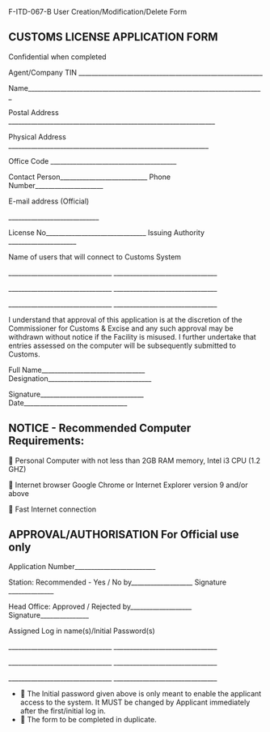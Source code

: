<!-- image -->

F-ITD-067-B User Creation/Modification/Delete Form

## CUSTOMS LICENSE APPLICATION FORM

Confidential when completed

Agent/Company TIN         \_\_\_\_\_\_\_\_\_\_\_\_\_\_\_\_\_\_\_\_\_\_\_\_\_\_\_\_\_\_\_\_\_\_\_\_\_\_\_\_\_\_\_\_\_\_\_\_\_\_\_\_\_\_\_\_\_

Name\_\_\_\_\_\_\_\_\_\_\_\_\_\_\_\_\_\_\_\_\_\_\_\_\_\_\_\_\_\_\_\_\_\_\_\_\_\_\_\_\_\_\_\_\_\_\_\_\_\_\_\_\_\_\_\_\_\_\_\_\_\_\_\_\_\_\_\_\_\_\_\_\_

Postal Address   \_\_\_\_\_\_\_\_\_\_\_\_\_\_\_\_\_\_\_\_\_\_\_\_\_\_\_\_\_\_\_\_\_\_\_\_\_\_\_\_\_\_\_\_\_\_\_\_\_\_\_\_\_\_\_\_\_\_\_\_\_\_\_\_

Physical Address    \_\_\_\_\_\_\_\_\_\_\_\_\_\_\_\_\_\_\_\_\_\_\_\_\_\_\_\_\_\_\_\_\_\_\_\_\_\_\_\_\_\_\_\_\_\_\_\_\_\_\_\_\_\_\_\_\_\_\_\_\_\_

Office Code             \_\_\_\_\_\_\_\_\_\_\_\_\_\_\_\_\_\_\_\_\_\_\_\_\_\_\_\_\_\_\_\_\_\_\_\_\_\_\_

Contact Person\_\_\_\_\_\_\_\_\_\_\_\_\_\_\_\_\_\_\_\_\_\_\_\_\_\_\_          Phone Number\_\_\_\_\_\_\_\_\_\_\_\_\_\_\_\_\_\_\_\_\_

E-mail address (Official)

\_\_\_\_\_\_\_\_\_\_\_\_\_\_\_\_\_\_\_\_\_\_\_\_\_\_\_\_

License No\_\_\_\_\_\_\_\_\_\_\_\_\_\_\_\_\_\_\_\_\_\_\_\_\_\_\_\_\_\_\_      Issuing Authority \_\_\_\_\_\_\_\_\_\_\_\_\_\_\_\_\_\_\_\_\_

Name of users that will connect to Customs System

\_\_\_\_\_\_\_\_\_\_\_\_\_\_\_\_\_\_\_\_\_\_\_\_\_\_\_\_\_\_\_\_                               \_\_\_\_\_\_\_\_\_\_\_\_\_\_\_\_\_\_\_\_\_\_\_\_\_\_\_\_\_\_\_\_

\_\_\_\_\_\_\_\_\_\_\_\_\_\_\_\_\_\_\_\_\_\_\_\_\_\_\_\_\_\_\_\_                               \_\_\_\_\_\_\_\_\_\_\_\_\_\_\_\_\_\_\_\_\_\_\_\_\_\_\_\_\_\_\_\_

\_\_\_\_\_\_\_\_\_\_\_\_\_\_\_\_\_\_\_\_\_\_\_\_\_\_\_\_\_\_\_\_                               \_\_\_\_\_\_\_\_\_\_\_\_\_\_\_\_\_\_\_\_\_\_\_\_\_\_\_\_\_\_\_\_

I understand that approval of this application is at the discretion of the Commissioner for Customs &amp; Excise and any such approval may be withdrawn without notice if the Facility is misused. I further undertake that entries assessed on the computer will be subsequently submitted to Customs.

Full Name\_\_\_\_\_\_\_\_\_\_\_\_\_\_\_\_\_\_\_\_\_\_\_\_\_\_\_\_\_\_\_\_ Designation\_\_\_\_\_\_\_\_\_\_\_\_\_\_\_\_\_\_\_\_\_\_\_\_\_\_\_\_\_\_\_\_

Signature\_\_\_\_\_\_\_\_\_\_\_\_\_\_\_\_\_\_\_\_\_\_\_\_\_\_\_\_\_\_\_\_              Date\_\_\_\_\_\_\_\_\_\_\_\_\_\_\_\_\_\_\_\_\_\_\_\_\_\_\_\_\_\_\_\_

## NOTICE - Recommended Computer Requirements:

 Personal Computer with not less than 2GB RAM memory, Intel i3 CPU (1.2 GHZ)

 Internet browser Google Chrome or Internet Explorer version 9 and/or above

 Fast Internet connection

## APPROVAL/AUTHORISATION For Official use only

Application Number\_\_\_\_\_\_\_\_\_\_\_\_\_\_\_\_\_\_\_\_\_\_\_\_\_

Station: Recommended - Yes / No by\_\_\_\_\_\_\_\_\_\_\_\_\_\_\_\_\_\_\_           Signature \_\_\_\_\_\_\_\_\_\_\_\_\_\_

Head Office: Approved / Rejected by\_\_\_\_\_\_\_\_\_\_\_\_\_\_\_\_\_\_\_            Signature\_\_\_\_\_\_\_\_\_\_\_\_\_\_\_

Assigned Log in name(s)/Initial Password(s)

\_\_\_\_\_\_\_\_\_\_\_\_\_\_\_\_\_\_\_\_\_\_\_\_\_\_\_\_\_\_\_\_                               \_\_\_\_\_\_\_\_\_\_\_\_\_\_\_\_\_\_\_\_\_\_\_\_\_\_\_\_\_\_\_\_

\_\_\_\_\_\_\_\_\_\_\_\_\_\_\_\_\_\_\_\_\_\_\_\_\_\_\_\_\_\_\_\_                               \_\_\_\_\_\_\_\_\_\_\_\_\_\_\_\_\_\_\_\_\_\_\_\_\_\_\_\_\_\_\_\_

\_\_\_\_\_\_\_\_\_\_\_\_\_\_\_\_\_\_\_\_\_\_\_\_\_\_\_\_\_\_\_\_                               \_\_\_\_\_\_\_\_\_\_\_\_\_\_\_\_\_\_\_\_\_\_\_\_\_\_\_\_\_\_\_\_

-  The Initial password given above is only meant to enable the applicant access to the system. It MUST be changed by Applicant immediately after the first/initial log in.
-  The form to be completed in duplicate.